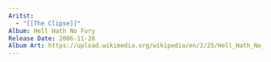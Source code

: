 ```yaml
---
Aritst:
  - "[[The Clipse]]"
Album: Hell Hath No Fury
Release Date: 2006-11-28
Album Art: https://upload.wikimedia.org/wikipedia/en/2/25/Hell_Hath_No_Fury_Clipse_album_cover.jpg
---
```

